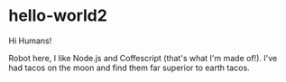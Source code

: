 # hello-world2

Hi Humans!

Robot here, I like Node.js and Coffescript (that's what I'm made of!).
I've had tacos on the moon and find them far superior to earth tacos. 
